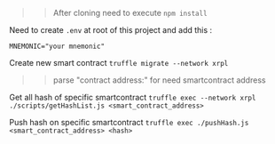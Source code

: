 >> After cloning need to execute `npm install`

Need to create `.env` at root of this project and add this :
```
MNEMONIC="your mnemonic"
```

Create new smart contract
`truffle migrate --network xrpl`
>> parse "contract address:" for need smartcontract address

Get all hash of specific smartcontract
`truffle exec --network xrpl ./scripts/getHashList.js <smart_contract_address>`

Push hash on specific smartcontract
`truffle exec ./pushHash.js <smart_contract_address> <hash>`